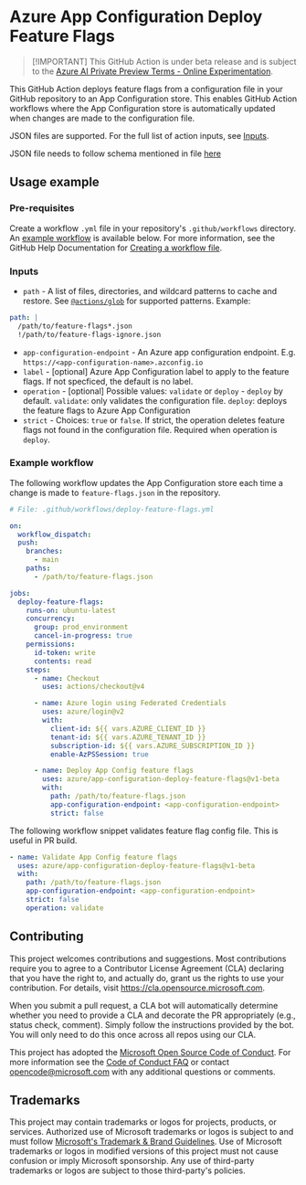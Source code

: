 # Azure App Configuration Deploy Feature Flags

> [!IMPORTANT] This GitHub Action is under beta release and is subject to the
> [Azure AI Private Preview Terms - Online Experimentation](private-preview-terms.md).

This GitHub Action deploys feature flags from a configuration file in your
GitHub repository to an App Configuration store. This enables GitHub Action
workflows where the App Configuration store is automatically updated when
changes are made to the configuration file.

JSON files are supported. For the full list of action inputs, see
[Inputs](./action.yml).

JSON file needs to follow schema mentioned in file
[here](./schema/feature-flag.v2.0.0.schema.json)

## Usage example

### Pre-requisites

Create a workflow `.yml` file in your repository's `.github/workflows`
directory. An [example workflow](#example-workflow) is available below. For more
information, see the GitHub Help Documentation for
[Creating a workflow file](https://help.github.com/en/articles/configuring-a-workflow#creating-a-workflow-file).

### Inputs

- `path` - A list of files, directories, and wildcard patterns to cache and
  restore. See
  [`@actions/glob`](https://github.com/actions/toolkit/tree/main/packages/glob)
  for supported patterns. Example:

```yaml
path: |
  /path/to/feature-flags*.json
  !/path/to/feature-flags-ignore.json
```

- `app-configuration-endpoint` - An Azure app configuration endpoint. E.g.
  `https://<app-configuration-name>.azconfig.io`
- `label` - [optional] Azure App Configuration label to apply to the feature
  flags. If not specficed, the default is no label.
- `operation` - [optional] Possible values: `validate` or `deploy` - `deploy` by
  default. `validate`: only validates the configuration file. `deploy`: deploys
  the feature flags to Azure App Configuration
- `strict` - Choices: `true` or `false`. If strict, the operation deletes
  feature flags not found in the configuration file. Required when operation is
  `deploy`.

### Example workflow

The following workflow updates the App Configuration store each time a change is
made to `feature-flags.json` in the repository.

```yaml
# File: .github/workflows/deploy-feature-flags.yml

on:
  workflow_dispatch:
  push:
    branches:
      - main
    paths:
      - /path/to/feature-flags.json

jobs:
  deploy-feature-flags:
    runs-on: ubuntu-latest
    concurrency:
      group: prod_environment
      cancel-in-progress: true
    permissions:
      id-token: write
      contents: read
    steps:
      - name: Checkout
        uses: actions/checkout@v4

      - name: Azure login using Federated Credentials
        uses: azure/login@v2
        with:
          client-id: ${{ vars.AZURE_CLIENT_ID }}
          tenant-id: ${{ vars.AZURE_TENANT_ID }}
          subscription-id: ${{ vars.AZURE_SUBSCRIPTION_ID }}
          enable-AzPSSession: true

      - name: Deploy App Config feature flags
        uses: azure/app-configuration-deploy-feature-flags@v1-beta
        with:
          path: /path/to/feature-flags.json
          app-configuration-endpoint: <app-configuration-endpoint>
          strict: false
```

The following workflow snippet validates feature flag config file. This is
useful in PR build.

```yaml
- name: Validate App Config feature flags
  uses: azure/app-configuration-deploy-feature-flags@v1-beta
  with:
    path: /path/to/feature-flags.json
    app-configuration-endpoint: <app-configuration-endpoint>
    strict: false
    operation: validate
```

## Contributing

This project welcomes contributions and suggestions. Most contributions require
you to agree to a Contributor License Agreement (CLA) declaring that you have
the right to, and actually do, grant us the rights to use your contribution. For
details, visit https://cla.opensource.microsoft.com.

When you submit a pull request, a CLA bot will automatically determine whether
you need to provide a CLA and decorate the PR appropriately (e.g., status check,
comment). Simply follow the instructions provided by the bot. You will only need
to do this once across all repos using our CLA.

This project has adopted the
[Microsoft Open Source Code of Conduct](https://opensource.microsoft.com/codeofconduct/).
For more information see the
[Code of Conduct FAQ](https://opensource.microsoft.com/codeofconduct/faq/) or
contact [opencode@microsoft.com](mailto:opencode@microsoft.com) with any
additional questions or comments.

## Trademarks

This project may contain trademarks or logos for projects, products, or
services. Authorized use of Microsoft trademarks or logos is subject to and must
follow
[Microsoft's Trademark & Brand Guidelines](https://www.microsoft.com/en-us/legal/intellectualproperty/trademarks/usage/general).
Use of Microsoft trademarks or logos in modified versions of this project must
not cause confusion or imply Microsoft sponsorship. Any use of third-party
trademarks or logos are subject to those third-party's policies.
